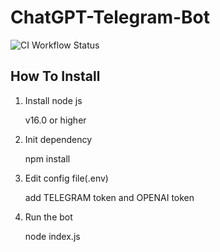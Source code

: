 # ChatGPT-Telegram-Bot

![CI Workflow Status](https://github.com/ccl2020/ChatGPT-Telegram-Bot/actions/workflows/main.yml/badge.svg)


## How To Install 
1. Install node js

   v16.0 or higher

2. Init dependency

   npm install

3. Edit config file(.env)

   add TELEGRAM token and OPENAI token

4. Run the bot

   node index.js

